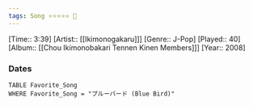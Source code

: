 ```yaml
---
tags: Song ⭐⭐⭐⭐⭐ 💛
---
```

[Time:: 3:39]
[Artist:: [[Ikimonogakaru]]]
[Genre:: J-Pop]
[Played:: 40]
[Album:: [[Chou Ikimonobakari Tennen Kinen Members]]]
[Year:: 2008]
### Dates
````dataview
TABLE Favorite_Song
WHERE Favorite_Song = "ブルーバード (Blue Bird)"
````